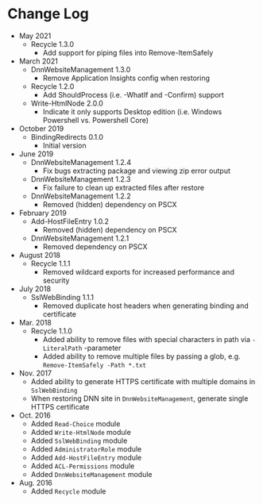 # Change Log

- May 2021
  - Recycle 1.3.0
    - Add support for piping files into Remove-ItemSafely
- March 2021
  - DnnWebsiteManagement 1.3.0
    - Remove Application Insights config when restoring
  - Recycle 1.2.0
    - Add ShouldProcess (i.e. -WhatIf and -Confirm) support
  - Write-HtmlNode 2.0.0
    - Indicate it only supports Desktop edition (i.e. Windows Powershell vs. Powershell Core)
- October 2019
  - BindingRedirects 0.1.0
    - Initial version
- June 2019
  - DnnWebsiteManagement 1.2.4
    - Fix bugs extracting package and viewing zip error output
  - DnnWebsiteManagement 1.2.3
    - Fix failure to clean up extracted files after restore
  - DnnWebsiteManagement 1.2.2
    - Removed (hidden) dependency on PSCX
- February 2019
  - Add-HostFileEntry 1.0.2
    - Removed (hidden) dependency on PSCX
  - DnnWebsiteManagement 1.2.1
    - Removed dependency on PSCX
- August 2018
  - Recycle 1.1.1
    - Removed wildcard exports for increased performance and security
- July 2018
  - SslWebBinding 1.1.1
    - Removed duplicate host headers when generating binding and certificate
- Mar. 2018
  - Recycle 1.1.0
    - Added ability to remove files with special characters in path via `-LiteralPath` -parameter
    - Added ability to remove multiple files by passing a glob, e.g. `Remove-ItemSafely -Path *.txt`
- Nov. 2017
  - Added ability to generate HTTPS certificate with multiple domains in `SslWebBinding`
  - When restoring DNN site in `DnnWebsiteManagement`, generate single HTTPS certificate
- Oct. 2016
  - Added `Read-Choice` module
  - Added `Write-HtmlNode` module
  - Added `SslWebBinding` module
  - Added `AdministratorRole` module
  - Added `Add-HostFileEntry` module
  - Added `ACL-Permissions` module
  - Added `DnnWebsiteManagement` module
- Aug. 2016
  - Added `Recycle` module
